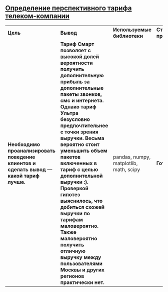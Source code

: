 ## <a href="https://praktikum.yandex.ru/data-analyst/" target="_blank"><b>Определение перспективного тарифа телеком-компании</b></a>



<table>
<tr>
<td><b>Цель</b></td>
<td><b>Вывод</b></td>
<td><b>Используемые библиотеки</b></td>
<td><b>Статус проекта</b></td>
<tr>
<td><b>Необходимо проанализировать поведение клиентов и сделать вывод — какой тариф лучше.</b></td>
<td><b>Тариф Смарт позволяет с высокой долей вероятности получить дополнительную прибыль за дополнительные пакеты звонков, смс и интернета. Однако тариф Ультра безусловно предпочтительнее с точки зрения выручки. Весьма вероятно стоит уменьшить объем пакетов включенных в тариф с целью дополнительной выручки :). Проверкой гипотез выяснилось, что добиться схожей выручки по тарифам маловероятно. Также маловероятно получить отличную выручку между пользователями Москвы и других регионов практически нет.</b></a></td>
<td>pandas, numpy, matplotlib, math, scipy</td>
<td><b>Готов.</b></td>
<tr>
